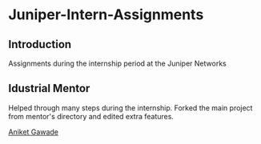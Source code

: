 # Juniper-Intern-Assignments

## Introduction
Assignments during the internship period at the Juniper Networks

## Idustrial Mentor
Helped through many steps during the internship.
Forked the main project from mentor's directory and edited extra features. 

[Aniket Gawade](https://github.com/aniketgawade)
